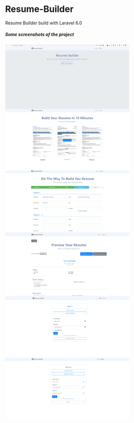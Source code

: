 # Resume-Builder
Resume Builder build with Laravel 6.0


##### Some screenshots of the project 
<div style="display:flex; flex-wrap: wrap; flex-direction: row;">
<img src="/public/img/github/home.png" width="400" /> 
<img src="/public/img/github/choose-template.png" width="400"/>
<img src="/public/img/github/resume-details.png" width="400"/>
<img src="/public/img/github/resume-preview.png" width="400"/>
<img src="/public/img/github/login.png" width="400"/>
<img src="/public/img/github/register.png" width="400"/>
</div>